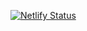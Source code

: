 [![Netlify Status](https://api.netlify.com/api/v1/badges/75aa934e-b6fc-445b-848c-5dc8045f2c3b/deploy-status)](https://app.netlify.com/sites/my-website24/deploys)
